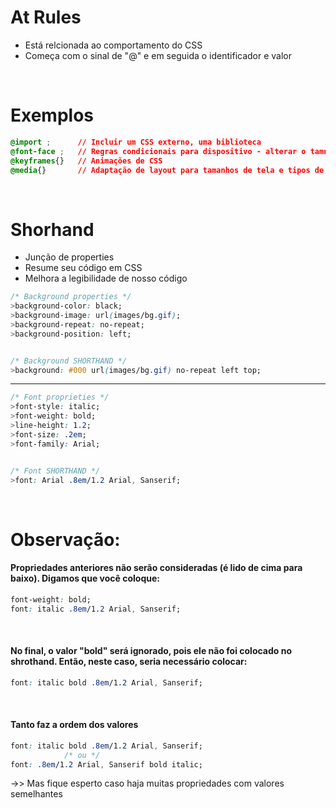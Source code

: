 # At Rules 
* Está relcionada ao comportamento do CSS 
* Começa com o sinal de "@" e em seguida o identificador e valor

</br>

# Exemplos
```css
@import ;      // Incluir um CSS externo, uma biblioteca
@font-face ;   // Regras condicionais para dispositivo - alterar o tamnho do conteúdos de acordo com o aparelho 
@keyframes{}   // Animações de CSS
@media{}       // Adaptação de layout para tamanhos de tela e tipos de mídia diferentes
```
</br>

# Shorhand 
* Junção de properties
* Resume seu código em CSS 
* Melhora a legibilidade de nosso código 

```css
/* Background properties */ 
>background-color: black; 
>background-image: url(images/bg.gif); 
>background-repeat: no-repeat;
>background-position: left; 


/* Background SHORTHAND */ 
>background: #000 url(images/bg.gif) no-repeat left top; 
```
_____________________________________________________________________________________________________
```css
/* Font proprieties */ 
>font-style: italic; 
>font-weight: bold; 
>line-height: 1.2;
>font-size: .2em;
>font-family: Arial;


/* Font SHORTHAND */ 
>font: Arial .8em/1.2 Arial, Sanserif;
```

</br>

# Observação: 
#### Propriedades anteriores não serão consideradas (é lido de cima para baixo). Digamos que você coloque: 
```css
font-weight: bold; 
font: italic .8em/1.2 Arial, Sanserif;
```
</br>

#### No final, o valor "bold" será ignorado, pois ele não foi colocado no shrothand. Então, neste caso, seria necessário colocar:
```css
font: italic bold .8em/1.2 Arial, Sanserif;
```
</br>

#### Tanto faz a ordem dos valores
```css
font: italic bold .8em/1.2 Arial, Sanserif;
            /* ou */
font: .8em/1.2 Arial, Sanserif bold italic;
```

->> Mas fique esperto caso haja muitas propriedades com valores semelhantes 